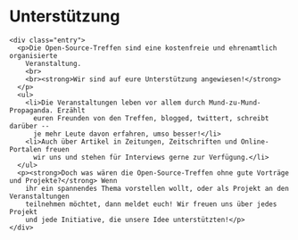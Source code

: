 <div id="content">
  <div class="post">
    	<h1 class="title">Unterstützung</h1>

    <div class="entry">
      <p>Die Open-Source-Treffen sind eine kostenfreie und ehrenamtlich organisierte
        Veranstaltung.
        <br>
        <br><strong>Wir sind auf eure Unterstützung angewiesen!</strong>
      </p>
      <ul>
        <li>Die Veranstaltungen leben vor allem durch Mund-zu-Mund-Propaganda. Erzählt
          euren Freunden von den Treffen, blogged, twittert, schreibt darüber --
          je mehr Leute davon erfahren, umso besser!</li>
        <li>Auch über Artikel in Zeitungen, Zeitschriften und Online-Portalen freuen
          wir uns und stehen für Interviews gerne zur Verfügung.</li>
      </ul>
      <p><strong>Doch was wären die Open-Source-Treffen ohne gute Vorträge und Projekte?</strong> Wenn
        ihr ein spannendes Thema vorstellen wollt, oder als Projekt an den Veranstaltungen
        teilnehmen möchtet, dann meldet euch! Wir freuen uns über jedes Projekt
        und jede Initiative, die unsere Idee unterstützten!</p>
    </div>
  </div>
</div>